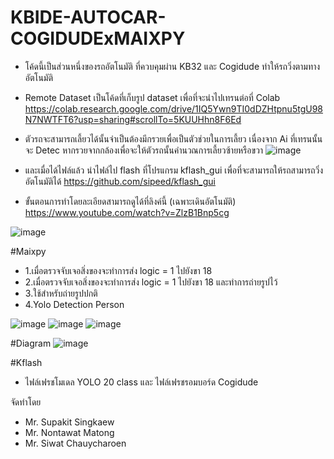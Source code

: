 # KBIDE-AUTOCAR-COGIDUDExMAIXPY
- โค้ดนี้เป็นส่วนหนึ่งของรถอัตโนมัติ ที่ควบคุมผ่าน KB32 และ Cogidude ทำให้รถวิ่งตามทางอัตโนมัติ
- Remote Dataset เป็นโค้ดที่เก็บรูป dataset เพื่อที่จะนำไปเทรนต่อที่ Colab 
https://colab.research.google.com/drive/1IQ5Ywn9TI0dDZHtpnu5tgU98N7NWTFT6?usp=sharing#scrollTo=5KUUHhn8F6Ed

- ตัวรถจะสามารถเลี้ยวได้นั้นจำเป็นต้องมีกรวยเพื่อเป็นตัวช่วยในการเลี้ยว เนื่องจาก Ai ที่เทรนนั้นจะ Detec หากรวยจากกล้องเพื่อจะให้ตัวรถนั้นคำนวณการเลี้ยวซ้ายหรือขวา
![image](https://user-images.githubusercontent.com/93038026/166404934-898b2a20-e23e-42dd-b980-673b33dec70d.png)


- และเมื่อได้ไฟล์แล้ว นำไฟล์ไป flash ที่โปรแกรม kflash_gui เพื่อที่จะสามารถให้รถสามารถวิ่งอัตโนมัติได้
https://github.com/sipeed/kflash_gui

- ขั้นตอนการทำโดยละเอียดสามารถดูได้ที่ลิงค์นี้ (เฉพาะเดินอัตโนมัติ)
https://www.youtube.com/watch?v=ZlzB1Bnp5cg

![image](https://user-images.githubusercontent.com/93038026/166404442-20238047-4326-4ed3-885b-4f0e22609c7b.png)

#Maixpy
- 1.เมื่อตรวจจับเจอสิ่งของจะทำการส่ง logic = 1 ไปยังขา 18 
- 2.เมื่อตรวจจับเจอสิ่งของจะทำการส่ง logic = 1 ไปยังขา 18 และทำการถ่ายรูปไว้ 
- 3.ใช้สำหรับถ่ายรูปปกติ
- 4.Yolo Detection Person

![image](https://user-images.githubusercontent.com/93038026/166405014-5e77cb59-d8dd-4cb2-921e-62f6782ce8e3.png)
![image](https://user-images.githubusercontent.com/93038026/166405100-d5debe8b-a596-4fdd-b5aa-4bb6ca4eaa59.png)
![image](https://user-images.githubusercontent.com/93038026/166405129-1272e1cf-dbda-4d15-984e-9d9a24b6b76b.png)


#Diagram
![image](https://user-images.githubusercontent.com/93038026/166404559-aacb27f7-78f3-4c66-bbe0-b1c963b97292.png)

#Kflash
- ไฟล์เฟรชโมเดล YOLO 20 class และ ไฟล์เฟรชรอมบอร์ด Cogidude

จัดทำโดย
- Mr. Supakit Singkaew
- Mr. Nontawat Matong
- Mr. Siwat Chauycharoen
